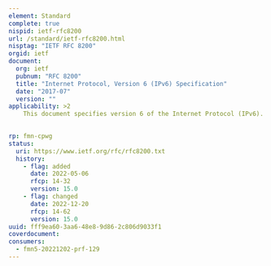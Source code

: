```yaml
---
element: Standard
complete: true
nispid: ietf-rfc8200
url: /standard/ietf-rfc8200.html
nisptag: "IETF RFC 8200"
orgid: ietf
document:
  org: ietf
  pubnum: "RFC 8200"
  title: "Internet Protocol, Version 6 (IPv6) Specification"
  date: "2017-07"
  version: ""
applicability: >2
    This document specifies version 6 of the Internet Protocol (IPv6). It obsoletes RFC 2460.

  
rp: fmn-cpwg
status:
  uri: https://www.ietf.org/rfc/rfc8200.txt
  history: 
    - flag: added
      date: 2022-05-06
      rfcp: 14-32
      version: 15.0
    - flag: changed
      date: 2022-12-20
      rfcp: 14-62
      version: 15.0
uuid: fff9ea60-3aa6-48e8-9d86-2c806d9033f1
coverdocument:
consumers:
  - fmn5-20221202-prf-129
---
```

